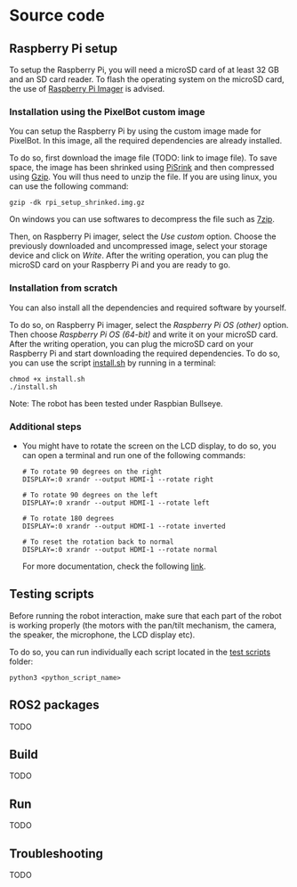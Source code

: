# Source code

## Raspberry Pi setup

To setup the Raspberry Pi, you will need a microSD card of at least 32 GB and an SD card reader. To flash the operating system on the microSD card, the use of [Raspberry Pi Imager](https://www.raspberrypi.com/software/) is advised.

### Installation using the PixelBot custom image

You can setup the Raspberry Pi by using the custom image made for PixelBot. In this image, all the required dependencies are already installed.

To do so, first download the image file (TODO: link to image file).
To save space, the image has been shrinked using [PiSrink](https://github.com/Drewsif/PiShrink) and then compressed using [Gzip](https://www.gzip.org/). You will thus need to unzip the file. If you are using linux, you can use the following command:
```
gzip -dk rpi_setup_shrinked.img.gz
```
On windows you can use softwares to decompress the file such as [7zip](https://www.7-zip.org/).

Then, on Raspberry Pi imager, select the *Use custom* option. Choose the previously downloaded and uncompressed image, select your storage device and click on *Write*. After the writing operation, you can plug the microSD card on your Raspberry Pi and you are ready to go.

### Installation from scratch

You can also install all the dependencies and required software by yourself.

To do so, on Raspberry Pi imager, select the *Raspberry Pi OS (other)* option. Then choose *Raspberry Pi OS (64-bit)* and write it on your microSD card. After the writing operation, you can plug the microSD card on your Raspberry Pi and start downloading the required dependencies. To do so, you can use the script [install.sh](https://github.com/RomainMaure/PixelBot/blob/main/src/install.sh) by running in a terminal:

```
chmod +x install.sh
./install.sh
```

Note: The robot has been tested under Raspbian Bullseye. 

### Additional steps

- You might have to rotate the screen on the LCD display, to do so, you can open a terminal and run one of the following commands:
    ```
    # To rotate 90 degrees on the right
    DISPLAY=:0 xrandr --output HDMI-1 --rotate right

    # To rotate 90 degrees on the left
    DISPLAY=:0 xrandr --output HDMI-1 --rotate left

    # To rotate 180 degrees
    DISPLAY=:0 xrandr --output HDMI-1 --rotate inverted

    # To reset the rotation back to normal
    DISPLAY=:0 xrandr --output HDMI-1 --rotate normal
    ```
    For more documentation, check the following [link](https://linuxhint.com/rotate-screen-in-raspberry-pi/).

## Testing scripts

Before running the robot interaction, make sure that each part of the robot is working properly (the motors with the pan/tilt mechanism, the camera, the speaker, the microphone, the LCD display etc).

To do so, you can run individually each script located in the [test scripts](https://github.com/RomainMaure/PixelBot/tree/main/src/test_scripts) folder:

```
python3 <python_script_name>
```

## ROS2 packages

TODO

## Build

TODO

## Run

TODO

## Troubleshooting

TODO
